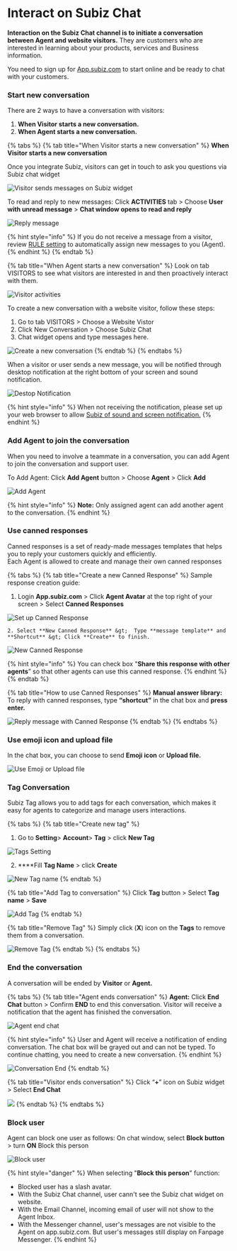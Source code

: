 # Interact on Subiz Chat

**Interaction on the Subiz Chat channel is to initiate a conversation between Agent and website visitors.** They are customers who are interested in learning about your products, services and Business information.

You need to sign up for [App.subiz.com](https://app.subiz.com) to start online and be ready to chat with your customers.

### Start new conversation

There are 2 ways to have a conversation with visitors:

1. **When Visitor starts a new conversation.**
2. **When Agent starts a new conversation.**

{% tabs %}
{% tab title="When Visitor starts a new conversation" %}
**When Visitor starts a new conversation**

Once you integrate Subiz, visitors can get in touch to ask you questions via Subiz chat widget

![Visitor sends messages on Subiz widget](../../.gitbook/assets/1.-visitor-chat.jpg)

To read and reply to new messages: Click  **ACTIVITIES** tab &gt; Choose **User with unread message** &gt; **Chat window opens to read and reply**

![Reply message](../../.gitbook/assets/2.-reply-user.jpg)

{% hint style="info" %}
If you do not receive a message from a visitor, review [RULE setting](https://subiz.gitbook.io/subiz-document-english/~/edit/primary/getting-started-with-subiz/how-to-use-subiz/distributing-conversations/rule-distributing-conversations) to automatically assign new messages to you \(Agent\).
{% endhint %}
{% endtab %}

{% tab title="When Agent starts a new conversation" %}
Look on tab VISITORS to see what visitors are interested in and then proactively interact with them.

![Visitor activities](../../.gitbook/assets/3.-visitor-tab.jpg)

To create a new conversation with a website visitor, follow these steps:

1. Go to tab  VISITORS &gt; Choose a Website Vistor
2. Click  New Conversation &gt; Choose Subiz Chat
3. Chat widget opens and type messages here.

![Create a new conversation](../../.gitbook/assets/4.-create-new.jpg)
{% endtab %}
{% endtabs %}

When a visitor or user sends a new message, you will be notified through desktop notification at the right bottom of your screen and sound notification.

![Destop Notification](../../.gitbook/assets/4.1-destopn-noti.jpg)

{% hint style="info" %}
When not receiving the notification, please set up your web browser to allow [Subiz of sound and screen notification.](https://subiz.gitbook.io/subiz-document-english/~/edit/primary/getting-started-with-subiz/setting-up-interaction-environments/optimizing-interactive-channels/managing-business-profiles-business-profile-setting/new-message-notification-settings)
{% endhint %}

### **Add Agent to join the conversation**

When you need to involve a teammate in a conversation, you can add Agent to join the conversation and support user.

To Add Agent: Click **Add Agent** button &gt; Choose **Agent** &gt; Click **Add**

![Add Agent](../../.gitbook/assets/5.-add-agent.jpg)

{% hint style="info" %}
**Note:** Only assigned agent can add another agent to the conversation.
{% endhint %}

### **Use canned responses**

Canned responses is a set of ready-made messages templates that helps you to reply your customers quickly and efficiently.  
Each Agent is allowed to create and manage their own canned responses

{% tabs %}
{% tab title="Create a new Canned Response" %}
Sample response creation guide:

1. Login **App.subiz.com** &gt; Click **Agent Avatar** at the top right of your screen &gt; Select **Canned Responses**

![Set up Canned Response](../../.gitbook/assets/6.-canned-respond.jpg)

    2. Select **New Canned Response** &gt;  Type **message template** and **Shortcut** &gt; Click **Create** to finish.

![New Canned Response](../../.gitbook/assets/7.-creat-new.jpg)

{% hint style="info" %}
You can check box "**Share this response with other agents**” so that other agents can use this canned response.
{% endhint %}
{% endtab %}

{% tab title="How to use Canned Responses" %}
**Manual answer library:** To reply with canned responses, type **“shortcut”** in the chat box and **press enter.**

![Reply message with Canned Response](../../.gitbook/assets/8.-use-canned.jpg)
{% endtab %}
{% endtabs %}

### **Use emoji icon and upload file**

In the chat box, you can choose to send **Emoji icon** or **Upload file.**

![Use Emoji or Upload file](../../.gitbook/assets/6.-emoji%20%281%29.jpg)

### Tag Conversation

Subiz Tag allows you to add tags for each conversation, which makes it easy for agents to categorize and manage users interactions.

{% tabs %}
{% tab title="Create new tag" %}
1. Go to **Setting**&gt; **Account**&gt; **Tag** &gt;  click **New Tag**

![Tags Setting](../../.gitbook/assets/9.-tag-setting.jpg)

   2.  ****Fill **Tag Name** &gt; click **Create**

![New Tag name](../../.gitbook/assets/10.-tag-name.jpg)
{% endtab %}

{% tab title="Add Tag to conversation" %}
Click **Tag** button &gt; Select **Tag name** &gt; **Save**

![Add Tag](../../.gitbook/assets/11.-inset-tag%20%281%29.jpg)
{% endtab %}

{% tab title="Remove Tag" %}
Simply click \(**X**\) icon on the **Tags** to remove them from a conversation.

![Remove Tag](../../.gitbook/assets/12.-tag-delete.jpg)
{% endtab %}
{% endtabs %}

### **End the conversation**

A conversation will be ended by **Visitor** or **Agent.**

{% tabs %}
{% tab title="Agent ends conversation" %}
**Agent:** Click **End Chat** button  &gt; Confirm **END** to end this conversation. Visitor will receive a notification that the agent has finished the conversation.

![Agent end chat](../../.gitbook/assets/14.-end-chat.jpg)

{% hint style="info" %}
User and Agent will receive a notification of ending conversation. The chat box  will be grayed out and can not be typed. To continue chatting, you need to create a new conversation.
{% endhint %}

![Conversation End](../../.gitbook/assets/15.-end-box-chat.jpg)
{% endtab %}

{% tab title="Visitor ends conversation" %}
Click “**+**” icon on Subiz widget  &gt; Select **End Chat**

![](../../.gitbook/assets/16.-visitor-end.jpg)
{% endtab %}
{% endtabs %}

### **Block user**

Agent can block one user as follows: On chat window, select **Block button** &gt; turn **ON** Block this person

![Block user](../../.gitbook/assets/13.-block-user.jpg)

{% hint style="danger" %}
When selecting "**Block this person**" function:

* Blocked user has a slash avatar.
* With the Subiz Chat channel, user cann't see the Subiz chat widget on website.
* With the Email Channel, incoming email of user will not show to the Agent Inbox.
* With the Messenger channel, user's messages are not visible to the Agent on app.subiz.com. But user's messages still display on Fanpage Messenger.
{% endhint %}

